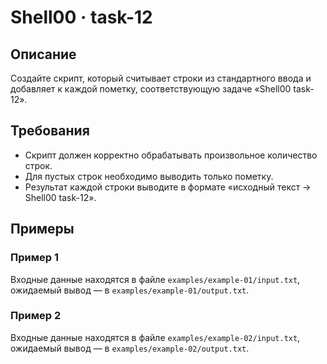 # Shell00 · task-12

## Описание
Создайте скрипт, который считывает строки из стандартного ввода и добавляет к каждой пометку, соответствующую задаче «Shell00 task-12».

## Требования
- Скрипт должен корректно обрабатывать произвольное количество строк.
- Для пустых строк необходимо выводить только пометку.
- Результат каждой строки выводите в формате «исходный текст -> Shell00 task-12».

## Примеры

### Пример 1
Входные данные находятся в файле `examples/example-01/input.txt`, ожидаемый вывод — в `examples/example-01/output.txt`.

### Пример 2
Входные данные находятся в файле `examples/example-02/input.txt`, ожидаемый вывод — в `examples/example-02/output.txt`.
